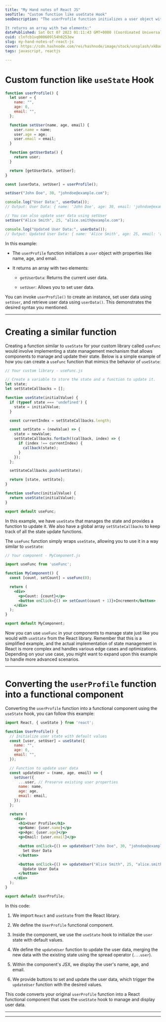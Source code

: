 ```yaml
---
title: "My Hand notes of React JS"
seoTitle: "Custom function like useState Hook"
seoDescription: "The userProfile function initializes a user object with properties like name, age, and email.

It returns an array with two elements:"
datePublished: Sat Oct 07 2023 01:11:43 GMT+0000 (Coordinated Universal Time)
cuid: clnfcb1vq000609l54h0253ew
slug: my-hand-notes-of-react-js
cover: https://cdn.hashnode.com/res/hashnode/image/stock/unsplash/xkBaqlcqeb4/upload/4d046e565d0de96a87080795637b2800.jpeg
tags: javascript, reactjs

---
```


# Custom function like `useState` Hook

```jsx
function userProfile() {
  let user = {
    name: "",
    age: 0,
    email: "",
  };

  function setUser(name, age, email) {
    user.name = name;
    user.age = age;
    user.email = email;
  }

  function getUserData() {
    return user;
  }

  return [getUserData, setUser];
}

const [userData, setUser] = userProfile();

setUser("John Doe", 30, "johndoe@example.com");

console.log("User Data:", userData());
// Output: User Data: { name: 'John Doe', age: 30, email: 'johndoe@example.com' }

// You can also update user data using setUser
setUser("Alice Smith", 25, "alice.smith@example.com");

console.log("Updated User Data:", userData());
// Output: Updated User Data: { name: 'Alice Smith', age: 25, email: 'alice.smith@example.com' }

```

In this example:

* The `userProfile` function initializes a `user` object with properties like name, age, and email.
    
* It returns an array with two elements:
    
    * `getUserData`: Returns the current user data.
        
    * `setUser`: Allows you to set user data.
        

You can invoke `userProfile()` to create an instance, set user data using `setUser`, and retrieve user data using `userData()`. This demonstrates the desired syntax you mentioned.

---

# Creating a similar function

Creating a function similar to `useState` for your custom library called `useFunc` would involve implementing a state management mechanism that allows components to manage and update their state. Below is a simple example of how you can create a `useFunc` function that mimics the behavior of `useState`:

```jsx
// Your custom library - useFunc.js

// Create a variable to store the state and a function to update it.
let state;
let setStateCallbacks = [];

function useState(initialValue) {
  if (typeof state === 'undefined') {
    state = initialValue;
  }

  const currentIndex = setStateCallbacks.length;

  const setState = (newValue) => {
    state = newValue;
    setStateCallbacks.forEach((callback, index) => {
      if (index !== currentIndex) {
        callback(state);
      }
    });
  };

  setStateCallbacks.push(setState);

  return [state, setState];
}

function useFunc(initialValue) {
  return useState(initialValue);
}

export default useFunc;

```

In this example, we have `useState` that manages the state and provides a function to update it. We also have a global array `setStateCallbacks` to keep track of all the state update functions.

The `useFunc` function simply wraps `useState`, allowing you to use it in a way similar to `useState`:

```jsx
// Your component - MyComponent.js

import useFunc from 'useFunc';

function MyComponent() {
  const [count, setCount] = useFunc(0);

  return (
    <div>
      <p>Count: {count}</p>
      <button onClick={() => setCount(count + 1)}>Increment</button>
    </div>
  );
}

export default MyComponent;

```

Now you can use `useFunc` in your components to manage state just like you would with `useState` from the React library. Remember that this is a simplified example, and the actual implementation of state management in React is more complex and handles various edge cases and optimizations. Depending on your use case, you might want to expand upon this example to handle more advanced scenarios.

---

# Converting the `userProfile` function into a functional component

Converting the `userProfile` function into a functional component using the `useState` hook, you can follow this example:

```jsx
import React, { useState } from 'react';

function UserProfile() {
  // Initialize user state with default values
  const [user, setUser] = useState({
    name: "",
    age: 0,
    email: "",
  });

  // Function to update user data
  const updateUser = (name, age, email) => {
    setUser({
      ...user, // Preserve existing user properties
      name: name,
      age: age,
      email: email,
    });
  };

  return (
    <div>
      <h1>User Profile</h1>
      <p>Name: {user.name}</p>
      <p>Age: {user.age}</p>
      <p>Email: {user.email}</p>

      <button onClick={() => updateUser("John Doe", 30, "johndoe@example.com")}>
        Set User Data
      </button>

      <button onClick={() => updateUser("Alice Smith", 25, "alice.smith@example.com")}>
        Update User Data
      </button>
    </div>
  );
}

export default UserProfile;

```

In this code:

1. We import `React` and `useState` from the React library.
    
2. We define the `UserProfile` functional component.
    
3. Inside the component, we use the `useState` hook to initialize the `user` state with default values.
    
4. We define the `updateUser` function to update the user data, merging the new data with the existing state using the spread operator (`...user`).
    
5. Within the component's JSX, we display the user's name, age, and email.
    
6. We provide buttons to set and update the user data, which trigger the `updateUser` function with the desired values.
    

This code converts your original `userProfile` function into a React functional component that uses the `useState` hook to manage and display user data.

---

---